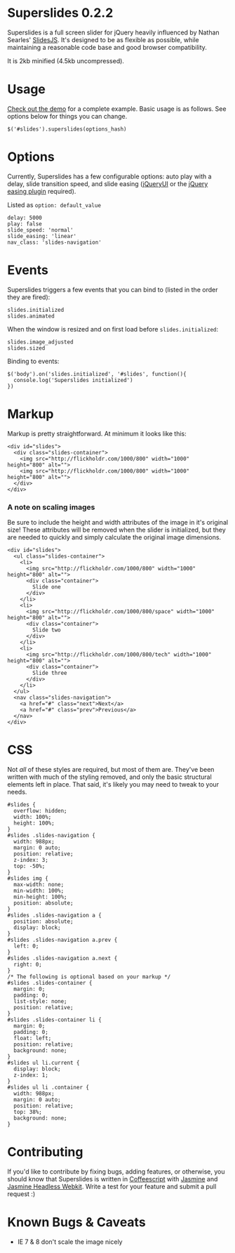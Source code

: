 # Superslides 0.2.2

Superslides is a full screen slider for jQuery heavily influenced by Nathan Searles' [SlidesJS](https://github.com/nathansearles/slides/). It's designed to be as flexible as possible, while maintaining a reasonable code base and good browser compatibility.

It is 2kb minified (4.5kb uncompressed).

# Usage
[Check out the demo](http://nicinabox.github.com/superslides/) for a complete example. Basic usage is as follows. See options below for things you can change. 

    $('#slides').superslides(options_hash)

# Options

Currently, Superslides has a few configurable options: auto play with a delay, slide transition speed, and slide easing ([jQueryUI](http://jqueryui.com/) or the [jQuery easing plugin](http://gsgd.co.uk/sandbox/jquery/easing/) required).

Listed as `option: default_value`  

    delay: 5000
    play: false
    slide_speed: 'normal'
    slide_easing: 'linear'
    nav_class: 'slides-navigation'
    
# Events

Superslides triggers a few events that you can bind to (listed in the order they are fired):

    slides.initialized
    slides.animated
    
When the window is resized and on first load before `slides.initialized`:

    slides.image_adjusted
    slides.sized
    
Binding to events:

    $('body').on('slides.initialized', '#slides', function(){
      console.log('Superslides initialized')
    })

# Markup

Markup is pretty straightforward. At minimum it looks like this:

    <div id="slides">
      <div class="slides-container">
        <img src="http://flickholdr.com/1000/800" width="1000" height="800" alt="">
        <img src="http://flickholdr.com/1000/800" width="1000" height="800" alt="">
      </div>
    </div>

### A note on scaling images

Be sure to include the height and width attributes of the image in it's original size! These attributes will be removed when the slider is initialized, but they are needed to quickly and simply calculate the original image dimensions.

    <div id="slides">
      <ul class="slides-container">
        <li>
          <img src="http://flickholdr.com/1000/800" width="1000" height="800" alt="">
          <div class="container">
            Slide one
          </div>
        </li>
        <li>
          <img src="http://flickholdr.com/1000/800/space" width="1000" height="800" alt="">
          <div class="container">
            Slide two
          </div>
        </li>
        <li>
          <img src="http://flickholdr.com/1000/800/tech" width="1000" height="800" alt="">
          <div class="container">
            Slide three
          </div>
        </li>
      </ul>
      <nav class="slides-navigation">
        <a href="#" class="next">Next</a>
        <a href="#" class="prev">Previous</a>
      </nav>
    </div>

# CSS

Not _all_ of these styles are required, but most of them are. They've been written with much of the styling removed, and only the basic structural elements left in place. That said, it's likely you may need to tweak to your needs.

    #slides {
      overflow: hidden;
      width: 100%;
      height: 100%;
    }
    #slides .slides-navigation {
      width: 988px;
      margin: 0 auto;
      position: relative;
      z-index: 3;
      top: -50%;
    }
    #slides img {
      max-width: none;
      min-width: 100%;
      min-height: 100%;
      position: absolute;
    }
    #slides .slides-navigation a {
      position: absolute;
      display: block;
    }
    #slides .slides-navigation a.prev {
      left: 0;
    }
    #slides .slides-navigation a.next {
      right: 0;
    }
    /* The following is optional based on your markup */
    #slides .slides-container {
      margin: 0;
      padding: 0;
      list-style: none;
      position: relative;
    }
    #slides .slides-container li {
      margin: 0;
      padding: 0;
      float: left;
      position: relative;
      background: none;
    }
    #slides ul li.current {
      display: block;
      z-index: 1;
    }
    #slides ul li .container {
      width: 988px;
      margin: 0 auto;
      position: relative;
      top: 38%;
      background: none;
    }

# Contributing

If you'd like to contribute by fixing bugs, adding features, or otherwise, you should know that Superslides is written in [Coffeescript](http://coffeescript.org/) with [Jasmine](http://pivotal.github.com/jasmine/) and [Jasmine Headless Webkit](http://johnbintz.github.com/jasmine-headless-webkit/). Write a test for your feature and submit a pull request :)

# Known Bugs & Caveats

* IE 7 & 8 don't scale the image nicely